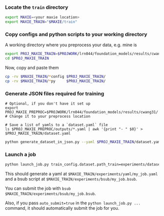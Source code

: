 ### Locate the `train` directory

```bash
export MAXIE=<your maxie location>
export MAXIE_TRAIN="$MAXIE/train"
```

### Copy configs and python scripts to your working directory

A working directory where you preprocess your data, e.g. mine is

```bash
export PROJ_MAXIE_TRAIN=$PROJWORK/lrn044/foundation_models/results/cwang31/
cd $PROJ_MAXIE_TRAIN
```

Now, copy and paste them

```bash
cp -rv $MAXIE_TRAIN/*config $PROJ_MAXIE_TRAIN/
cp -rv $MAXIE_TRAIN/*py     $PROJ_MAXIE_TRAIN/
```

### Generate JSON files required for training

```
# Optional, if you don't have it set up
export PROJ_MAXIE_PREPROC=$PROJWORK/lrn044/foundation_models/results/cwang31/  # Change it to your preprocess location

# Save a list of yamls to a `dataset.yaml` file
ls $PROJ_MAXIE_PREPROC/outputs/*.yaml | awk '{print "- " $0}' > $PROJ_MAXIE_TRAIN/dataset.yaml
```

```bash
python generate_dataset_in_json.py --yaml $PROJ_MAXIE_TRAIN/dataset.yaml --num_cpus 80 --dir_output $PROJ_MAXIE_TRAIN/experiments/datasets --train_frac 0.8 --seed 42
```

### Launch a job

```bash
python launch_job.py train_config.dataset.path_train=experiments/datasets/dataset.train.json train_config.dataset.path_eval=experiments/datasets/dataset.eval.json train_config.misc.num_gpus=6 train_config.dataset.batch_size=1 train_config.dataset.num_workers=1 train_config.loss.grad_accum_steps=2 train_config.model.name=facebook/vit-mae-base train_config.dataset.seg_size=4 train_config.misc.max_eval_iter=4 train_config.misc.data_dump_on=false train_config.logging.filename_prefix=reduced_batch job=reduced_batch bsub_config.ipc_workers=2 bsub_config.qos=batch bsub_config.walltime=2:00 bsub_config.num_nodes=45 bsub_config.trainer=train.fsdp.py auto_submit=true bsub_config.num_cpus_for_client=4 
```

This should generate a yaml at `$MAXIE_TRAIN/experiments/yaml/my_job.yaml` and a
bsub script at `$MAXIE_TRAIN/experiments/bsub/my_job.bsub`.

You can submit the job with `bsub $MAXIE_TRAIN/experiments/bsub/my_job.bsub`.

Also, if you pass `auto_submit=true` in the `python launch_job.py ...` command,
it should automatically submit the job for you.
